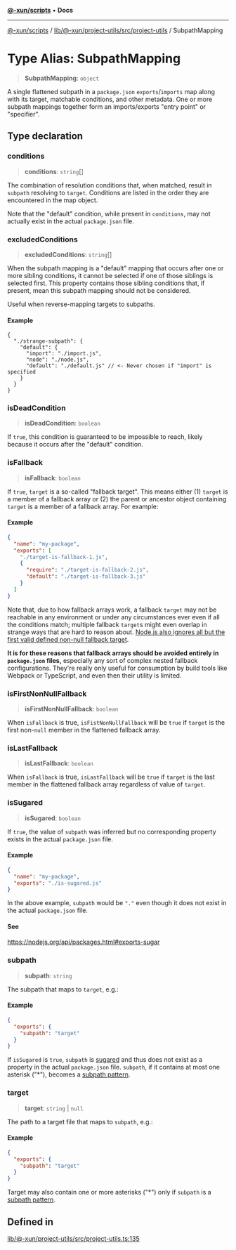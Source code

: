 [**@-xun/scripts**](../../../../../../README.md) • **Docs**

***

[@-xun/scripts](../../../../../../README.md) / [lib/@-xun/project-utils/src/project-utils](../README.md) / SubpathMapping

# Type Alias: SubpathMapping

> **SubpathMapping**: `object`

A single flattened subpath in a `package.json` `exports`/`imports` map along
with its target, matchable conditions, and other metadata. One or more
subpath mappings together form an imports/exports "entry point" or
"specifier".

## Type declaration

### conditions

> **conditions**: `string`[]

The combination of resolution conditions that, when matched, result in
`subpath` resolving to `target`. Conditions are listed in the order they
are encountered in the map object.

Note that the "default" condition, while present in `conditions`, may not
actually exist in the actual `package.json` file.

### excludedConditions

> **excludedConditions**: `string`[]

When the subpath mapping is a "default" mapping that occurs after one or
more sibling conditions, it cannot be selected if one of those siblings is
selected first. This property contains those sibling conditions that, if
present, mean this subpath mapping should not be considered.

Useful when reverse-mapping targets to subpaths.

#### Example

```jsonc
{
  "./strange-subpath": {
    "default": {
      "import": "./import.js",
      "node": "./node.js",
      "default": "./default.js" // <- Never chosen if "import" is specified
    }
  }
}
```

### isDeadCondition

> **isDeadCondition**: `boolean`

If `true`, this condition is guaranteed to be impossible to reach, likely
because it occurs after the "default" condition.

### isFallback

> **isFallback**: `boolean`

If `true`, `target` is a so-called "fallback target". This means either (1)
`target` is a member of a fallback array or (2) the parent or ancestor
object containing `target` is a member of a fallback array. For example:

#### Example

```json
{
  "name": "my-package",
  "exports": [
    "./target-is-fallback-1.js",
    {
      "require": "./target-is-fallback-2.js",
      "default": "./target-is-fallback-3.js"
    }
  ]
}
```

Note that, due to how fallback arrays work, a fallback `target` may not be
reachable in any environment or under any circumstances ever even if all
the conditions match; multiple fallback `target`s might even overlap in
strange ways that are hard to reason about. [Node.js also ignores all but
the first valid defined non-null fallback
target](https://github.com/nodejs/node/blob/a9cdeeda880a56de6dad10b24b3bfa45e2cccb5d/lib/internal/modules/esm/resolve.js#L417-L432).

**It is for these reasons that fallback arrays should be avoided entirely
in `package.json` files,** especially any sort of complex nested fallback
configurations. They're really only useful for consumption by build tools
like Webpack or TypeScript, and even then their utility is limited.

### isFirstNonNullFallback

> **isFirstNonNullFallback**: `boolean`

When `isFallback` is true, `isFistNonNullFallback` will be `true` if
`target` is the first non-`null` member in the flattened fallback array.

### isLastFallback

> **isLastFallback**: `boolean`

When `isFallback` is true, `isLastFallback` will be `true` if `target` is
the last member in the flattened fallback array regardless of value of
`target`.

### isSugared

> **isSugared**: `boolean`

If `true`, the value of `subpath` was inferred but no corresponding
property exists in the actual `package.json` file.

#### Example

```json
{
  "name": "my-package",
  "exports": "./is-sugared.js"
}
```

In the above example, `subpath` would be `"."` even though it does not
exist in the actual `package.json` file.

#### See

https://nodejs.org/api/packages.html#exports-sugar

### subpath

> **subpath**: `string`

The subpath that maps to `target`, e.g.:

#### Example

```json
{
  "exports": {
    "subpath": "target"
  }
}
```

If `isSugared` is `true`, `subpath` is
[sugared](https://nodejs.org/api/packages.html#exports-sugar) and thus does
not exist as a property in the actual `package.json` file. `subpath`, if it
contains at most one asterisk ("*"), becomes a [subpath
pattern](https://nodejs.org/docs/latest-v19.x/api/packages.html#subpath-patterns).

### target

> **target**: `string` \| `null`

The path to a target file that maps to `subpath`, e.g.:

#### Example

```json
{
  "exports": {
    "subpath": "target"
  }
}
```

Target may also contain one or more asterisks ("*") only if `subpath` is a
[subpath
pattern](https://nodejs.org/docs/latest-v19.x/api/packages.html#subpath-patterns).

## Defined in

[lib/@-xun/project-utils/src/project-utils.ts:135](https://github.com/Xunnamius/xscripts/blob/154567d6fca3f6cf244137e710b029af872e1d9e/lib/@-xun/project-utils/src/project-utils.ts#L135)
